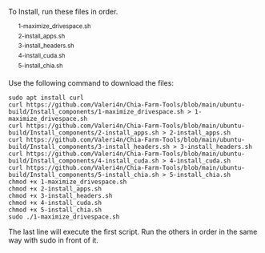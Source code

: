 To Install, run these files in order.  

&nbsp;&nbsp;&nbsp;&nbsp; <sup>1-maximize_drivespace.sh</sup>  
&nbsp;&nbsp;&nbsp;&nbsp; <sup>2-install_apps.sh</sup>  
&nbsp;&nbsp;&nbsp;&nbsp; <sup>3-install_headers.sh</sup>  
&nbsp;&nbsp;&nbsp;&nbsp; <sup>4-install_cuda.sh</sup>  
&nbsp;&nbsp;&nbsp;&nbsp; <sup>5-install_chia.sh</sup>  
  
Use the following command to download the files:  
```
sudo apt install curl
curl https://github.com/Valeri4n/Chia-Farm-Tools/blob/main/ubuntu-build/Install_components/1-maximize_drivespace.sh > 1-maximize_drivespace.sh
curl https://github.com/Valeri4n/Chia-Farm-Tools/blob/main/ubuntu-build/Install_components/2-install_apps.sh > 2-install_apps.sh
curl https://github.com/Valeri4n/Chia-Farm-Tools/blob/main/ubuntu-build/Install_components/3-install_headers.sh > 3-install_headers.sh
curl https://github.com/Valeri4n/Chia-Farm-Tools/blob/main/ubuntu-build/Install_components/4-install_cuda.sh > 4-install_cuda.sh
curl https://github.com/Valeri4n/Chia-Farm-Tools/blob/main/ubuntu-build/Install_components/5-install_chia.sh > 5-install_chia.sh
chmod +x 1-maximize_drivespace.sh
chmod +x 2-install_apps.sh
chmod +x 3-install_headers.sh
chmod +x 4-install_cuda.sh
chmod +x 5-install_chia.sh
sudo ./1-maximize_drivespace.sh
```

The last line will execute the first script. Run the others in order in the same way with sudo in front of it.
